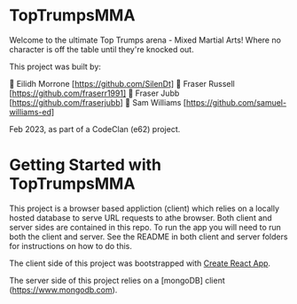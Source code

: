 # TopTrumpsMMA

Welcome to the ultimate Top Trumps arena - Mixed Martial Arts! Where no character is off the table until they're knocked out. 

This project was built by: 

:wrench: Eilidh Morrone [https://github.com/SilenDt]
:wrench: Fraser Russell [https://github.com/fraserr1991]
:wrench: Fraser Jubb [https://github.com/fraserjubb]
:wrench: Sam Williams [https://github.com/samuel-williams-ed]

Feb 2023, as part of a CodeClan (e62) project. 

# Getting Started with TopTrumpsMMA

This project is a browser based appliction (client) which relies on a locally hosted database to serve URL requests to athe browser. Both client and server sides are contained in this repo. To run the app you will need to run both the client and server. See the README in both client and server folders for instructions on how to do this. 

The client side of this project was bootstrapped with [Create React App](https://github.com/facebook/create-react-app).

The server side of this project relies on a [mongoDB] client (https://www.mongodb.com).


